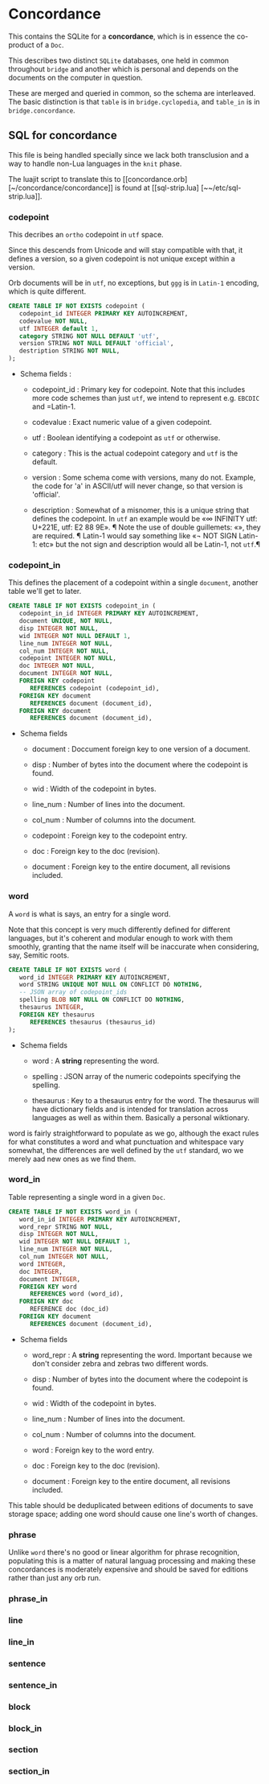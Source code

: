 # Concordance

  This contains the SQLite for a **concordance**, which is in essence the
co-product of a ``Doc``.


This describes two distinct ``SQLite`` databases, one held in common throughout
``bridge`` and another which is personal and depends on the documents on the
computer in question.


These are merged and queried in common, so the schema are interleaved.  The
basic distinction is that ``table`` is in ``bridge.cyclopedia``, and ``table_in``
is in ``bridge.concordance``.


## SQL for concordance

This file is being handled specially since we lack both transclusion and a way
to handle non-Lua languages in the ``knit`` phase.


The luajit script to translate this to [[concordance.orb]
[~/concordance/concordance]] is found at [[sql-strip.lua]
[~~/etc/sql-strip.lua]].

### codepoint

This decribes an ``ortho`` codepoint in ``utf`` space.


Since this descends from Unicode and will stay compatible with that,
it defines a version, so a given codepoint is not unique except within a
version.


Orb documents will be in ``utf``, no exceptions, but ``ggg`` is in ``Latin-1``
encoding, which is quite different.

```sql
CREATE TABLE IF NOT EXISTS codepoint (
   codepoint_id INTEGER PRIMARY KEY AUTOINCREMENT,
   codevalue NOT NULL,
   utf INTEGER default 1,
   category STRING NOT NULL DEFAULT 'utf',
   version STRING NOT NULL DEFAULT 'official',
   destription STRING NOT NULL,
);
```

- Schema fields :


   - codepoint_id :  Primary key for codepoint.
                     Note that this includes more code schemes than just
                     ``utf``, we intend to represent e.g. ``EBCDIC`` and =Latin-1.


   - codevalue    :  Exact numeric value of a given codepoint.


   - utf          :  Boolean identifying a codepoint as ``utf`` or otherwise.


   - category     :  This is the actual codepoint category and ``utf`` is the
                     default.


   - version      :  Some schema come with versions, many do not. Example, the
                     code for 'a' in ASCII/utf will never change, so that
                     version is 'official'.


   - description  :  Somewhat of a misnomer, this is a unique string that
                     defines the codepoint.  In ``utf`` an example would be
                     «∞ INFINITY utf: U+221E, utf: E2 88 9E». ¶
                     Note the use of double guillemets: «»,
                     they are required. ¶
                     Latin-1 would say something like
                     «¬ NOT SIGN Latin-1: etc» but the not sign and
                     description would all be Latin-1, not ``utf``.¶

### codepoint_in

This defines the placement of a codepoint within a single ``document``, another
table we'll get to later.

```sql
CREATE TABLE IF NOT EXISTS codepoint_in (
   codepoint_in_id INTEGER PRIMARY KEY AUTOINCREMENT,
   document UNIQUE, NOT NULL,
   disp INTEGER NOT NULL,
   wid INTEGER NOT NULL DEFAULT 1,
   line_num INTEGER NOT NULL,
   col_num INTEGER NOT NULL,
   codepoint INTEGER NOT NULL,
   doc INTEGER NOT NULL,
   document INTEGER NOT NULL,
   FOREIGN KEY codepoint
      REFERENCES codepoint (codepoint_id),
   FOREIGN KEY document
      REFERENCES document (document_id),
   FOREIGN KEY document
      REFERENCES document (document_id),
```

- Schema fields


   - document  :  Doccument foreign key to one version of a document.


   - disp      :  Number of bytes into the document where the codepoint is
                  found.


   - wid       :  Width of the codepoint in bytes.


   - line_num  :  Number of lines into the document.


   - col_num   :  Number of columns into the document.


   - codepoint :  Foreign key to the codepoint entry.


   - doc       :  Foreign key to the doc (revision).


   - document  :  Foreign key to the entire document, all revisions included.

### word

A ``word`` is what is says, an entry for a single word.


Note that this concept is very much differently defined for different
languages, but it's coherent and modular enough to work with them smoothly,
granting that the name itself will be inaccurate when considering, say,
Semitic roots.

```sql
CREATE TABLE IF NOT EXISTS word (
   word_id INTEGER PRIMARY KEY AUTOINCREMENT,
   word STRING UNIQUE NOT NULL ON CONFLICT DO NOTHING,
   -- JSON array of codepoint_ids
   spelling BLOB NOT NULL ON CONFLICT DO NOTHING,
   thesaurus INTEGER,
   FOREIGN KEY thesaurus
      REFERENCES thesaurus (thesaurus_id)
);
```

- Schema fields


   - word : A **string** representing the word.


   - spelling : JSON array of the numeric codepoints specifying the spelling.


   - thesaurus :  Key to a thesaurus entry for the word.
                  The thesaurus will have dictionary fields and is intended
                  for translation across languages as well as within them.
                  Basically a personal wiktionary.



word is fairly straightforward to populate as we go, although the exact
rules for what constitutes a word and what punctuation and whitespace vary
somewhat, the differences are well defined by the ``utf`` standard, wo we merely
 aad new ones as we find them.


### word_in

Table representing a single word in a given ``Doc``.

```sql
CREATE TABLE IF NOT EXISTS word_in (
   word_in_id INTEGER PRIMARY KEY AUTOINCREMENT,
   word_repr STRING NOT NULL,
   disp INTEGER NOT NULL,
   wid INTEGER NOT NULL DEFAULT 1,
   line_num INTEGER NOT NULL,
   col_num INTEGER NOT NULL,
   word INTEGER,
   doc INTEGER,
   document INTEGER,
   FOREIGN KEY word
      REFERENCES word (word_id),
   FOREIGN KEY doc
      REFERENCE doc (doc_id)
   FOREIGN KEY document
      REFERENCES document (document_id),
```

- Schema fields


   - word_repr :  A **string** representing the word.
                  Important because we don't consider zebra and zebras two
                  different words.


   - disp      :  Number of bytes into the document where the codepoint is
                  found.


   - wid       :  Width of the codepoint in bytes.


   - line_num  :  Number of lines into the document.


   - col_num   :  Number of columns into the document.


   - word      :  Foreign key to the word entry.


   - doc       :  Foreign key to the doc (revision).


   - document  :  Foreign key to the entire document, all revisions included.



This table should be deduplicated between editions of documents to save
storage space; adding one word should cause one line's worth of changes.


### phrase

Unlike ``word`` there's no good or linear algorithm for phrase recognition,
populating this is a matter of natural languag processing and making these
concordances is moderately expensive and should be saved for editions rather
than just any orb run.


### phrase_in


### line

### line_in

### sentence

### sentence_in


### block


### block_in

### section

### section_in

